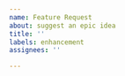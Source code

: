 ```yaml
---
name: Feature Request
about: suggest an epic idea
title: ''
labels: enhancement
assignees: ''

---
```



